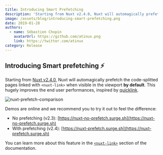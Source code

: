 ```yaml
---
title: Introducing Smart Prefetching
description: 'Starting from Nuxt v2.4.0, Nuxt will automagically prefetch the code-splitted pages linked with a nuxt-link when visible in the viewport by default.'
image: /assets/blog/introducing-smart-prefetching.png
date: 2019-01-28
authors:
  - name: Sébastien Chopin
    avatarUrl: https://github.com/atinux.png
    link: https://twitter.com/atinux
category: Release
---
```


## Introducing Smart prefetching ⚡️

Starting from [Nuxt v2.4.0](https://github.com/nuxt/nuxt.js/releases/tag/v2.4.0), Nuxt will automagically prefetch the code-splitted pages linked with `<nuxt-link>` when visible in the viewport **by default**. This hugely improves the end user performances, inspired by [quicklink](https://github.com/GoogleChromeLabs/quicklink).

![nuxt-prefetch-comparison](https://user-images.githubusercontent.com/904724/51692960-4158be80-1ffe-11e9-9299-61881d06412e.gif)

Demos are online and we recommend you to try it out to feel the difference:

- No prefetching (v2.3): [https://nuxt-no-prefetch.surge.sh](https://nuxt-no-prefetch.surge.sh)
- With prefetching (v2.4): [https://nuxt-prefetch.surge.sh](https://nuxt-prefetch.surge.sh)

You can learn more about this feature in the [`<nuxt-link>`](https://v2.nuxt.com/docs/features/nuxt-components#the-nuxtlink-component) section of the documentation.
